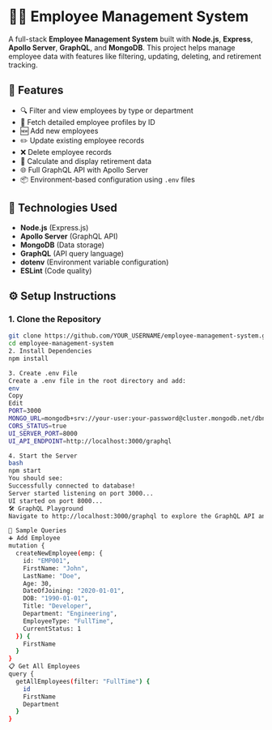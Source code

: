 # 🧑‍💼 Employee Management System

A full-stack **Employee Management System** built with **Node.js**, **Express**, **Apollo Server**, **GraphQL**, and **MongoDB**. This project helps manage employee data with features like filtering, updating, deleting, and retirement tracking.

## 🚀 Features

- 🔍 Filter and view employees by type or department
- 🧾 Fetch detailed employee profiles by ID
- 🆕 Add new employees
- ✏️ Update existing employee records
- ❌ Delete employee records
- 🧓 Calculate and display retirement data
- 🌐 Full GraphQL API with Apollo Server
- 📦 Environment-based configuration using `.env` files



## 🔌 Technologies Used

- **Node.js** (Express.js)
- **Apollo Server** (GraphQL API)
- **MongoDB** (Data storage)
- **GraphQL** (API query language)
- **dotenv** (Environment variable configuration)
- **ESLint** (Code quality)

## ⚙️ Setup Instructions

### 1. Clone the Repository

```bash
git clone https://github.com/YOUR_USERNAME/employee-management-system.git
cd employee-management-system
2. Install Dependencies
npm install

3. Create .env File
Create a .env file in the root directory and add:
env
Copy
Edit
PORT=3000
MONGO_URL=mongodb+srv://your-user:your-password@cluster.mongodb.net/dbname
CORS_STATUS=true
UI_SERVER_PORT=8000
UI_API_ENDPOINT=http://localhost:3000/graphql

4. Start the Server
bash
npm start
You should see:
Successfully connected to database!
Server started listening on port 3000...
UI started on port 8000...
🛠️ GraphQL Playground
Navigate to http://localhost:3000/graphql to explore the GraphQL API and run queries/mutations.

📮 Sample Queries
➕ Add Employee
mutation {
  createNewEmployee(emp: {
    id: "EMP001",
    FirstName: "John",
    LastName: "Doe",
    Age: 30,
    DateOfJoining: "2020-01-01",
    DOB: "1990-01-01",
    Title: "Developer",
    Department: "Engineering",
    EmployeeType: "FullTime",
    CurrentStatus: 1
  }) {
    FirstName
  }
}
📋 Get All Employees
query {
  getAllEmployees(filter: "FullTime") {
    id
    FirstName
    Department
  }
}
